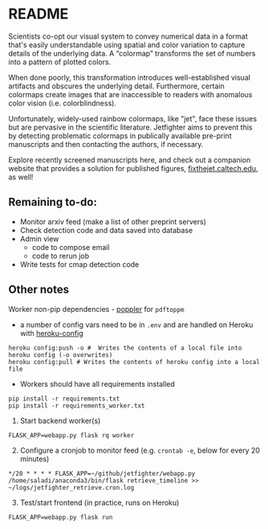 README
======

Scientists co-opt our visual system to convey numerical data in a format that's easily understandable using spatial and color variation to capture details of the underlying data. A “colormap” transforms the set of numbers into a pattern of plotted colors. 

When done poorly, this transformation introduces well-established visual artifacts and obscures the underlying detail. Furthermore, certain colormaps create images that are inaccessible to readers with anomalous color vision (i.e. colorblindness). 

Unfortunately, widely-used rainbow colormaps, like "jet", face these issues but are pervasive in the scientific literature. Jetfighter aims to prevent this by detecting problematic colormaps in publically available pre-print manuscripts and then contacting the authors, if necessary. 

Explore recently screened manuscripts here, and check out a companion website that provides a solution for published figures, [fixthejet.caltech.edu](fixthejet.caltech.edu), as well!


## Remaining to-do:

* Monitor arxiv feed (make a list of other preprint servers)
* Check detection code and data saved into database
* Admin view
    - code to compose email
    - code to rerun job
* Write tests for cmap detection code

## Other notes

Worker non-pip dependencies
    - [poppler](https://poppler.freedesktop.org/) for `pdftoppm`

* a number of config vars need to be in `.env` and are handled on Heroku with [heroku-config](https://github.com/xavdid/heroku-config)

```shell
heroku config:push -o #  Writes the contents of a local file into heroku config (-o overwrites)
heroku config:pull # Writes the contents of heroku config into a local file
```

* Workers should have all requirements installed
```shell
pip install -r requirements.txt
pip install -r requirements_worker.txt
```

1. Start backend worker(s)

```shell
FLASK_APP=webapp.py flask rq worker
```

2. Configure a cronjob to monitor feed (e.g. `crontab -e`, below for every 20 minutes)
```shell
*/20 * * * * FLASK_APP=~/github/jetfighter/webapp.py /home/saladi/anaconda3/bin/flask retrieve_timeline >> ~/logs/jetfighter_retrieve.cron.log
```

3. Test/start frontend (in practice, runs on Heroku)
```shell
FLASK_APP=webapp.py flask run
```
